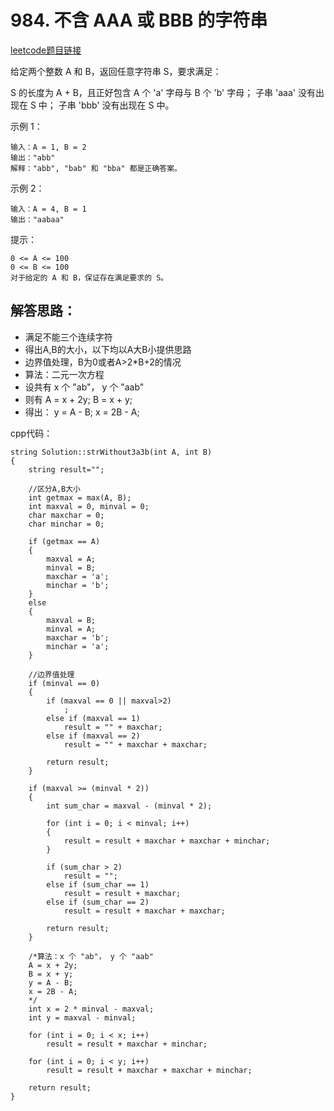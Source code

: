 # 984. 不含 AAA 或 BBB 的字符串

[leetcode题目链接](https://leetcode-cn.com/contest/weekly-contest-121/problems/string-without-aaa-or-bbb/)

给定两个整数 A 和 B，返回任意字符串 S，要求满足：

S 的长度为 A + B，且正好包含 A 个 'a' 字母与 B 个 'b' 字母；
子串 'aaa' 没有出现在 S 中；
子串 'bbb' 没有出现在 S 中。
 

示例 1：

    输入：A = 1, B = 2
    输出："abb"
    解释："abb", "bab" 和 "bba" 都是正确答案。
示例 2：

    输入：A = 4, B = 1
    输出："aabaa"
 

提示：

    0 <= A <= 100
    0 <= B <= 100
    对于给定的 A 和 B，保证存在满足要求的 S。

## 解答思路：

 * 满足不能三个连续字符
 * 得出A,B的大小，以下均以A大B小提供思路
 * 边界值处理，B为0或者A>2*B+2的情况
 * 算法：二元一次方程
 * 设共有 x 个 "ab"， y 个 "aab"
 * 则有 A = x + 2y;
        B = x + y;
 * 得出：
        y = A - B;
        x = 2B - A;

cpp代码：

    string Solution::strWithout3a3b(int A, int B)
    {
        string result="";

        //区分A,B大小
        int getmax = max(A, B);
        int maxval = 0, minval = 0;
        char maxchar = 0;
        char minchar = 0;

        if (getmax == A)
        {
            maxval = A;
            minval = B;
            maxchar = 'a';
            minchar = 'b';
        }
        else
        {
            maxval = B;
            minval = A;
            maxchar = 'b';
            minchar = 'a';
        }
        
        //边界值处理
        if (minval == 0)
        {
            if (maxval == 0 || maxval>2)
                ;
            else if (maxval == 1)
                result = "" + maxchar;
            else if (maxval == 2)
                result = "" + maxchar + maxchar;
            
            return result;
        }

        if (maxval >= (minval * 2))
        {
            int sum_char = maxval - (minval * 2);

            for (int i = 0; i < minval; i++)
            {
                result = result + maxchar + maxchar + minchar;
            }

            if (sum_char > 2)
                result = "";
            else if (sum_char == 1)
                result = result + maxchar;
            else if (sum_char == 2)
                result = result + maxchar + maxchar;

            return result;
        }

        /*算法：x 个 "ab"， y 个 "aab"
        A = x + 2y;
        B = x + y;
        y = A - B;
        x = 2B - A;
        */
        int x = 2 * minval - maxval;
        int y = maxval - minval;

        for (int i = 0; i < x; i++)
            result = result + maxchar + minchar;

        for (int i = 0; i < y; i++)
            result = result + maxchar + maxchar + minchar;

        return result;
    }
